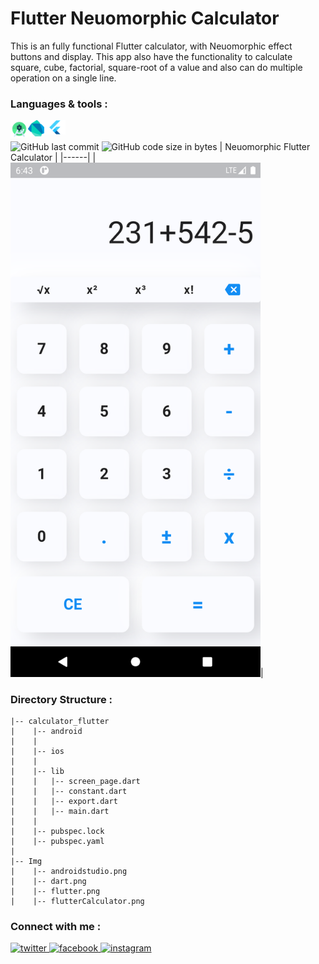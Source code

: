 # Flutter Neuomorphic Calculator
This is an fully functional Flutter calculator, with Neuomorphic effect buttons and
display. This app also have the functionality to calculate square, cube, factorial, square-root of a value and also can do multiple operation on a single line.
<br/>
### Languages & tools :
[<img align="left" alt="Android studio" width="28px" src="./Img/androidstudio.png">][android]
[<img align="left" alt="Dart" width="26px" src="./Img/dart.png">][dart]
[<img align="left" alt="Flutter" width="34px" src="./Img/flutter.png">][flutter]
<br/><br/>
![GitHub last commit](https://img.shields.io/github/last-commit/AbhilashTUofficial/Calculator-Flutter?color=blue&label=Last%20Commit%3A&style=for-the-badge)
![GitHub code size in bytes](https://img.shields.io/github/languages/code-size/AbhilashTUofficial/Calculator-Flutter?label=Repo%20Size%3A&style=for-the-badge)
| Neuomorphic Flutter Calculator |
|------|
|<img src="./Img/flutterCalculator.png" width="400">|


### Directory Structure :
    |-- calculator_flutter
    |    |-- android
    |    |
    |    |-- ios
    |    |
    |    |-- lib
    |    |   |-- screen_page.dart
    |    |   |-- constant.dart
    |    |   |-- export.dart
    |    |   |-- main.dart
    |    |
    |    |-- pubspec.lock
    |    |-- pubspec.yaml
    |
    |-- Img
    |    |-- androidstudio.png
    |    |-- dart.png
    |    |-- flutter.png
    |    |-- flutterCalculator.png


### Connect with me :  
<a href="https://twitter.com/Abhilash_TU" target="_blank">
<img src=https://img.shields.io/badge/twitter-%2300acee.svg?&style=for-the-badge&logo=twitter&logoColor=white alt=twitter style="margin-bottom: 5px;" />
</a>
<a href="https://www.facebook.com/Abhilashtuofficial" target="_blank">
<img src=https://img.shields.io/badge/facebook-%232E87FB.svg?&style=for-the-badge&logo=facebook&logoColor=white alt=facebook style="margin-bottom: 5px;" />
</a>
<a href="https://www.instagram.com/abhilash_tu/" target="_blank">
<img src=https://img.shields.io/badge/instagram-%23000000.svg?&style=for-the-badge&logo=instagram&logoColor=white alt=instagram style="margin-bottom: 5px;" />
</a>  
<br/>

[website]: https://abhilashtuofficial.github.io/
[dart]: https://github.com/AbhilashTUofficial/CloneApps
[flutter]: https://github.com/AbhilashTUofficial/CloneApps
[android]: https://github.com/AbhilashTUofficial/CloneApps


